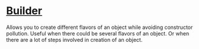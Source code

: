 # [Builder](https://java-design-patterns.com/patterns/builder)

Allows you to create different flavors of an object while avoiding constructor pollution.
Useful when there could be several flavors of an object.
Or when there are a lot of steps involved in creation of an object.
